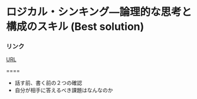 ロジカル・シンキング―論理的な思考と構成のスキル (Best solution) 
======

### リンク
[URL](https://www.amazon.co.jp/%E3%83%AD%E3%82%B8%E3%82%AB%E3%83%AB%E3%83%BB%E3%82%B7%E3%83%B3%E3%82%AD%E3%83%B3%E3%82%B0%E2%80%95%E8%AB%96%E7%90%86%E7%9A%84%E3%81%AA%E6%80%9D%E8%80%83%E3%81%A8%E6%A7%8B%E6%88%90%E3%81%AE%E3%82%B9%E3%82%AD%E3%83%AB-Best-solution-%E7%85%A7%E5%B1%8B-%E8%8F%AF%E5%AD%90/dp/4492531122)

====
* 話す前、書く前の２つの確認
 * 自分が相手に答えるべき課題はなんなのか
